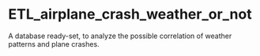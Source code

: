 # ETL_airplane_crash_weather_or_not
A database ready-set, to analyze the possible correlation of weather patterns and plane crashes.
